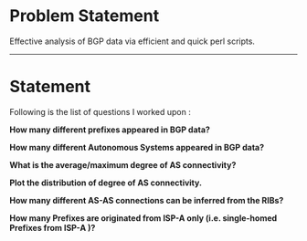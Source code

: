 # Problem Statement #

Effective analysis of BGP data via efficient and quick perl scripts.


---

# Statement #

Following is the list of questions I worked upon :

**How many different prefixes appeared in BGP data?**

**How many different Autonomous Systems appeared in BGP data?**

**What is the average/maximum degree of AS connectivity?**

**Plot the distribution of degree of AS connectivity.**

**How many different AS-AS connections can be inferred from the RIBs?**

**How many Prefixes are originated from ISP-A only (i.e. single-homed Prefixes from ISP-A )?**

